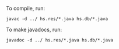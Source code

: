 To compile, run:

```
javac -d ../ hs.res/*.java hs.db/*.java
```

To make javadocs, run:

```
javadoc -d ../ hs.res/*.java hs.db/*.java
```
